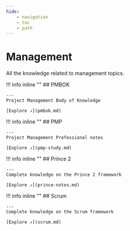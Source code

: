 ```yaml
---
hide:
    - navigation
    - toc
    - path
---
```


# Management 

All the knowledge related to management topics.

!!! info inline ""
    ## PMBOK

    ---
    Project Management Body of Knowledge
    
    [Explore ↗](pmbok.md)

!!! info inline ""
    ## PMP

    ---
    Project Management Professional notes
    
    [Explore ↗](pmp-study.md)

!!! info inline ""
    ## Prince 2

    ---
    Complete knowledge on the Prince 2 framework
    
    [Explore ↗](prince-notes.md)

!!! info inline ""
    ## Scrum

    ---
    Complete knowledge on the Scrum framework
    
    [Explore ↗](scrum.md)

